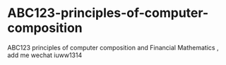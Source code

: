 # ABC123-principles-of-computer-composition
ABC123 principles of computer composition and Financial Mathematics , add me wechat iuww1314
